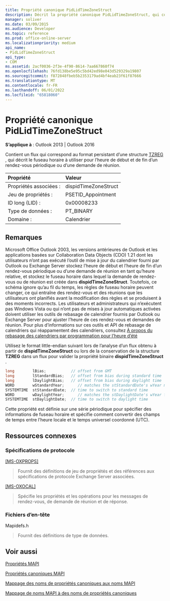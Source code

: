 ```yaml
---
title: Propriété canonique PidLidTimeZoneStruct
description: Décrit la propriété canonique PidLidTimeZoneStruct, qui contient un flux qui correspond au format persistant d’une structure TZREG.
manager: soliver
ms.date: 03/09/2015
ms.audience: Developer
ms.topic: reference
ms.prod: office-online-server
ms.localizationpriority: medium
api_name:
- PidLidTimeZoneStruct
api_type:
- COM
ms.assetid: 2acf0036-2f3e-4f90-8614-7aa667860f74
ms.openlocfilehash: 76fd138be5e95c5bd42ed98e043d529329a19807
ms.sourcegitcommit: f872848fbeb5b2353179ad4bf4eab23f61f87666
ms.translationtype: MT
ms.contentlocale: fr-FR
ms.lasthandoff: 06/01/2022
ms.locfileid: "65818060"
---
```

# <a name="pidlidtimezonestruct-canonical-property"></a>Propriété canonique PidLidTimeZoneStruct

  
  
**S’applique à** : Outlook 2013 | Outlook 2016 
  
Contient un flux qui correspond au format persistant d’une structure [TZREG](https://msdn.microsoft.com/library/bb820983%28v=office.12%29.aspx) , qui décrit le fuseau horaire à utiliser pour l’heure de début et de fin d’un rendez-vous périodique ou d’une demande de réunion. 
  
|Propriété|Valeur|
|:-----|:-----|
|Propriétés associées :  <br/> |dispidTimeZoneStruct  <br/> |
|Jeu de propriétés :  <br/> |PSETID_Appointment  <br/> |
|ID long (LID) :  <br/> |0x00008233  <br/> |
|Type de données :  <br/> |PT_BINARY  <br/> |
|Domaine :  <br/> |Calendrier  <br/> |
   
## <a name="remarks"></a>Remarques

Microsoft Office Outlook 2003, les versions antérieures de Outlook et les applications basées sur Collaboration Data Objects (CDO) 1.21 dont les utilisateurs n’ont pas exécuté l’outil de mise à jour du calendrier fourni par Outlook ou Exchange Server  stockez l’heure de début et l’heure de fin d’un rendez-vous périodique ou d’une demande de réunion en tant qu’heure relative, et stockez le fuseau horaire dans lequel la demande de rendez-vous ou de réunion est créée dans **dispidTimeZoneStruct**. Toutefois, ce schéma ignore qu’au fil du temps, les règles de fuseau horaire peuvent changer, ce qui entraîne des rendez-vous et des réunions que les utilisateurs ont planifiés avant la modification des règles et se produisent à des moments incorrects. Les utilisateurs et administrateurs qui n’exécutent pas Windows Vista ou qui n’ont pas de mises à jour automatiques activées doivent utiliser les outils de rebasage de calendrier fournis par Outlook ou Exchange Server pour ajuster l’heure de ces rendez-vous et demandes de réunion. Pour plus d’informations sur ces outils et API de rebasage de calendriers qui réappamentent des calendriers, consultez [À propos du rebasage des calendriers par programmation pour l’heure d’été](https://msdn.microsoft.com/library/38b342d9-ab10-04b6-5490-9a45f847a60f%28Office.15%29.aspx)
  
Utilisez le format little-endian suivant lors de l’analyse d’un flux obtenu à partir de **dispidTimeZoneStruct** ou lors de la conservation de la structure **TZREG** dans un flux pour valider la propriété binaire **dispidTimeZoneStruct** . 
  
```cpp
long        lBias;           // offset from GMT
long        lStandardBias;   // offset from bias during standard time
long        lDaylightBias;   // offset from bias during daylight time
WORD        wStandardYear;      // matches the stStandardDate's wYear member
SYSTEMTIME  stStandardDate;  // time to switch to standard time
WORD        wDaylightYear;      // matches the stDaylightDate's wYear field
SYSTEMTIME  stDaylightDate;  // time to switch to daylight time
```

Cette propriété est définie sur une série périodique pour spécifier des informations de fuseau horaire et spécifie comment convertir des champs de temps entre l’heure locale et le temps universel coordonné (UTC).
  
## <a name="related-resources"></a>Ressources connexes

### <a name="protocol-specifications"></a>Spécifications de protocole

[[MS-OXPROPS]](https://msdn.microsoft.com/library/09861fde-c8e4-4028-9346-e7c214cfdba1%28Office.15%29.aspx)
  
> Fournit des définitions de jeu de propriétés et des références aux spécifications de protocole Exchange Server associées.
    
[[MS-OXOCAL]](https://msdn.microsoft.com/library/09861fde-c8e4-4028-9346-e7c214cfdba1%28Office.15%29.aspx)
  
> Spécifie les propriétés et les opérations pour les messages de rendez-vous, de demande de réunion et de réponse.
    
### <a name="header-files"></a>Fichiers d’en-tête

Mapidefs.h
  
> Fournit des définitions de type de données.
    
## <a name="see-also"></a>Voir aussi



[Propriétés MAPI](mapi-properties.md)
  
[Propriétés canoniques MAPI](mapi-canonical-properties.md)
  
[Mappage des noms de propriétés canoniques aux noms MAPI](mapping-canonical-property-names-to-mapi-names.md)
  
[Mappage de noms MAPI à des noms de propriétés canoniques](mapping-mapi-names-to-canonical-property-names.md)

